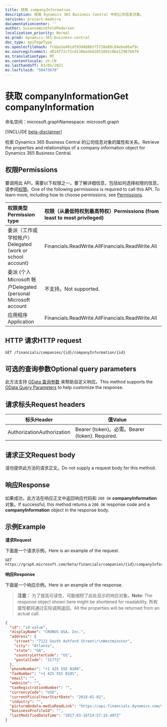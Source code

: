 ```yaml
---
title: 获取 companyInformation
description: 获取 Dynamics 365 Business Central 中的公司信息对象。
services: project-madeira
documentationcenter: ''
author: SusanneWindfeldPedersen
localization_priority: Normal
ms.prod: dynamics-365-business-central
doc_type: apiPageType
ms.openlocfilehash: fcbba1e491df93040865f5720e88c04ebe06af9c
ms.sourcegitcommit: d014f72cf2cd130bedb02651092c0be12967b679
ms.translationtype: MT
ms.contentlocale: zh-CN
ms.lasthandoff: 03/05/2021
ms.locfileid: "50473670"
---
```

# <a name="get-companyinformation"></a><span data-ttu-id="767e2-103">获取 companyInformation</span><span class="sxs-lookup"><span data-stu-id="767e2-103">Get companyInformation</span></span>

<span data-ttu-id="767e2-104">命名空间：microsoft.graph</span><span class="sxs-lookup"><span data-stu-id="767e2-104">Namespace: microsoft.graph</span></span>

[!INCLUDE [beta-disclaimer](../../includes/beta-disclaimer.md)]

<span data-ttu-id="767e2-105">检索 Dynamics 365 Business Central 的公司信息对象的属性和关系。</span><span class="sxs-lookup"><span data-stu-id="767e2-105">Retrieve the properties and relationships of a company information object for Dynamics 365 Business Central.</span></span>

## <a name="permissions"></a><span data-ttu-id="767e2-106">权限</span><span class="sxs-lookup"><span data-stu-id="767e2-106">Permissions</span></span>
<span data-ttu-id="767e2-p101">要调用此 API，需要以下权限之一。要了解详细信息，包括如何选择权限的信息，请参阅[权限](/graph/permissions-reference)。</span><span class="sxs-lookup"><span data-stu-id="767e2-p101">One of the following permissions is required to call this API. To learn more, including how to choose permissions, see [Permissions](/graph/permissions-reference).</span></span>

|<span data-ttu-id="767e2-109">权限类型</span><span class="sxs-lookup"><span data-stu-id="767e2-109">Permission type</span></span> |<span data-ttu-id="767e2-110">权限（从最低特权到最高特权）</span><span class="sxs-lookup"><span data-stu-id="767e2-110">Permissions (from least to most privileged)</span></span>|
|:---------------|:------------------------------------------|
|<span data-ttu-id="767e2-111">委派（工作或学校帐户）</span><span class="sxs-lookup"><span data-stu-id="767e2-111">Delegated (work or school account)</span></span>|<span data-ttu-id="767e2-112">Financials.ReadWrite.All</span><span class="sxs-lookup"><span data-stu-id="767e2-112">Financials.ReadWrite.All</span></span> |
|<span data-ttu-id="767e2-113">委派 (个人 Microsoft 帐户</span><span class="sxs-lookup"><span data-stu-id="767e2-113">Delegated (personal Microsoft account</span></span>|<span data-ttu-id="767e2-114">不支持。</span><span class="sxs-lookup"><span data-stu-id="767e2-114">Not supported.</span></span>|
|<span data-ttu-id="767e2-115">应用程序</span><span class="sxs-lookup"><span data-stu-id="767e2-115">Application</span></span>|<span data-ttu-id="767e2-116">Financials.ReadWrite.All</span><span class="sxs-lookup"><span data-stu-id="767e2-116">Financials.ReadWrite.All</span></span>|

## <a name="http-request"></a><span data-ttu-id="767e2-117">HTTP 请求</span><span class="sxs-lookup"><span data-stu-id="767e2-117">HTTP request</span></span>
```http
GET /financials/companies/{id}/companyInformation/{id}
```
## <a name="optional-query-parameters"></a><span data-ttu-id="767e2-118">可选的查询参数</span><span class="sxs-lookup"><span data-stu-id="767e2-118">Optional query parameters</span></span>
<span data-ttu-id="767e2-119">此方法支持 [OData 查询参数](/graph/query-parameters) 来帮助自定义响应。</span><span class="sxs-lookup"><span data-stu-id="767e2-119">This method supports the [OData Query Parameters](/graph/query-parameters) to help customize the response.</span></span>

## <a name="request-headers"></a><span data-ttu-id="767e2-120">请求标头</span><span class="sxs-lookup"><span data-stu-id="767e2-120">Request headers</span></span>
|<span data-ttu-id="767e2-121">标头</span><span class="sxs-lookup"><span data-stu-id="767e2-121">Header</span></span>|<span data-ttu-id="767e2-122">值</span><span class="sxs-lookup"><span data-stu-id="767e2-122">Value</span></span>|
|------|-----|
|<span data-ttu-id="767e2-123">Authorization</span><span class="sxs-lookup"><span data-stu-id="767e2-123">Authorization</span></span>  |<span data-ttu-id="767e2-p102">Bearer {token}。必需。</span><span class="sxs-lookup"><span data-stu-id="767e2-p102">Bearer {token}. Required.</span></span> |

## <a name="request-body"></a><span data-ttu-id="767e2-126">请求正文</span><span class="sxs-lookup"><span data-stu-id="767e2-126">Request body</span></span>
<span data-ttu-id="767e2-127">请勿提供此方法的请求正文。</span><span class="sxs-lookup"><span data-stu-id="767e2-127">Do not supply a request body for this method.</span></span>

## <a name="response"></a><span data-ttu-id="767e2-128">响应</span><span class="sxs-lookup"><span data-stu-id="767e2-128">Response</span></span>
<span data-ttu-id="767e2-129">如果成功，此方法在响应正文中返回响应代码和 `200 OK` **companyInformation** 对象。</span><span class="sxs-lookup"><span data-stu-id="767e2-129">If successful, this method returns a `200 OK` response code and a **companyInformation** object in the response body.</span></span>

## <a name="example"></a><span data-ttu-id="767e2-130">示例</span><span class="sxs-lookup"><span data-stu-id="767e2-130">Example</span></span>

<span data-ttu-id="767e2-131">**请求**</span><span class="sxs-lookup"><span data-stu-id="767e2-131">**Request**</span></span>

<span data-ttu-id="767e2-132">下面是一个请求示例。</span><span class="sxs-lookup"><span data-stu-id="767e2-132">Here is an example of the request.</span></span>
```http
GET https://graph.microsoft.com/beta/financials/companies/{id}/companyInformation/{id}
```

<span data-ttu-id="767e2-133">**响应**</span><span class="sxs-lookup"><span data-stu-id="767e2-133">**Response**</span></span>

<span data-ttu-id="767e2-134">下面是一个响应示例。</span><span class="sxs-lookup"><span data-stu-id="767e2-134">Here is an example of the response.</span></span> 

> <span data-ttu-id="767e2-135">**注意：** 为了提高可读性，可能缩短了此处显示的响应对象。</span><span class="sxs-lookup"><span data-stu-id="767e2-135">**Note**: The response object shown here might be shortened for readability.</span></span> <span data-ttu-id="767e2-136">所有属性都将通过实际调用返回。</span><span class="sxs-lookup"><span data-stu-id="767e2-136">All the properties will be returned from an actual call.</span></span>

```json
{
  "id": "id-value",
  "displayName": "CRONUS USA, Inc.",
  "address": {
    "street": "7122 South Ashford Street\r\nWestminster",
    "city": "Atlanta",
    "state": "GA",
    "countryLetterCode": "US",
    "postalCode": "31772"
  },
  "phoneNumber": "+1 425 555 0100",
  "faxNumber": "+1 425 555 0101",
  "email": "",
  "website": "",
  "taxRegistrationNumber": "",
  "currencyCode": "USD",
  "currentFiscalYearStartDate": "2018-01-01",
  "industry": "",
  "picture@odata.mediaReadLink": "https://api.financials.dynamics.com/v1.0/api/beta/companies/{id}/companyInformation/{id}/picture",
  "businessProfileId": "",
  "lastModifiedDateTime": "2017-03-16T14:57:19.497Z"
}
```


